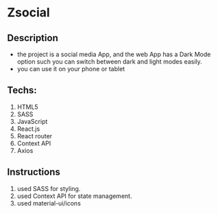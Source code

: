 # Zsocial

## Description
- the project is a social media App, and the web App has a Dark Mode option such you can switch between dark and light modes easily.
- you can use it on your phone or tablet

## Techs:
1. HTML5
2. SASS
3. JavaScript
4. React.js
5. React router
6. Context API
7. Axios

## Instructions
1. used SASS for styling.
2. used Context API for state management.
3. used material-ui/icons
